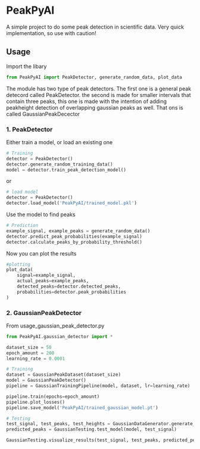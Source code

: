 # PeakPyAI

A simple project to do some peak detection in scientific data. Very quick implementation, so use with caution!

## Usage

Import the libary

```python
from PeakPyAI import PeakDetector, generate_random_data, plot_data
```

The module has two type of peak detectors. The first one is a general peak detecord called PeakDetector. the second is made for smaller intervals that contain three peaks, this one is made with the intention of adding peakheight detection of overlapping gaussian peaks as well. That ons is called GaussianPeakDecector

### 1. PeakDetector

Either train a model, or load an existing one

```python
# Training
detector = PeakDetector()
detector.generate_random_training_data()
model = detector.train_peak_detection_model()
```

or 

```python
# load model
detector = PeakDetector()
detector.load_model('PeakPyAI/trained_model.pkl')
```

Use the model to find peaks

```python
# Prediction
example_signal, example_peaks = generate_random_data()
detector.predict_peak_probabilities(example_signal)
detector.calculate_peaks_by_probability_threshold()
```

Now you can plot the results

```python 
#plotting
plot_data(
    signal=example_signal,
    actual_peaks=example_peaks,
    detected_peaks=detector.detected_peaks,
    probabilities=detector.peak_probabilities
)
```

### 2. GaussianPeakDetector

From usage_gaussian_peak_detector.py

```python
from PeakPyAI.gaussian_detector import *

dataset_size = 50
epoch_amount = 200
learning_rate = 0.0001

# Training
dataset = GaussianPeakDataset(dataset_size)
model = GaussianPeakDetector()
pipeline = GaussianTrainingPipeline(model, dataset, lr=learning_rate)

pipeline.train(epochs=epoch_amount)
pipeline.plot_losses()
pipeline.save_model('PeakPyAI/trained_gaussian_model.pt')

# Testing
test_signal, test_peaks, test_heights = GaussianDataGenerator.generate_random_data()
predicted_peaks = GaussianTesting.test_model(model, test_signal)

GaussianTesting.visualize_results(test_signal, test_peaks, predicted_peaks)
```
